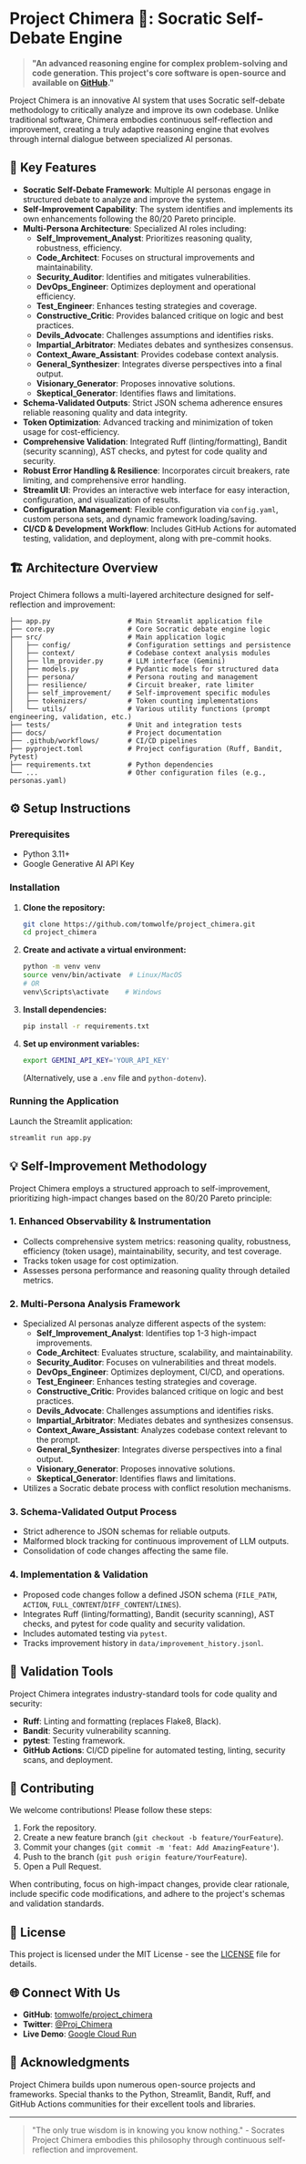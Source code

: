 # Project Chimera 🐉: Socratic Self-Debate Engine

> **"An advanced reasoning engine for complex problem-solving and code generation. This project's core software is open-source and available on [GitHub](https://github.com/tomwolfe/project_chimera)."**

Project Chimera is an innovative AI system that uses Socratic self-debate methodology to critically analyze and improve its own codebase. Unlike traditional software, Chimera embodies continuous self-reflection and improvement, creating a truly adaptive reasoning engine that evolves through internal dialogue between specialized AI personas.

## 🌟 Key Features

*   **Socratic Self-Debate Framework**: Multiple AI personas engage in structured debate to analyze and improve the system.
*   **Self-Improvement Capability**: The system identifies and implements its own enhancements following the 80/20 Pareto principle.
*   **Multi-Persona Architecture**: Specialized AI roles including:
    *   **Self_Improvement_Analyst**: Prioritizes reasoning quality, robustness, efficiency.
    *   **Code_Architect**: Focuses on structural improvements and maintainability.
    *   **Security_Auditor**: Identifies and mitigates vulnerabilities.
    *   **DevOps_Engineer**: Optimizes deployment and operational efficiency.
    *   **Test_Engineer**: Enhances testing strategies and coverage.
    *   **Constructive_Critic**: Provides balanced critique on logic and best practices.
    *   **Devils_Advocate**: Challenges assumptions and identifies risks.
    *   **Impartial_Arbitrator**: Mediates debates and synthesizes consensus.
    *   **Context_Aware_Assistant**: Provides codebase context analysis.
    *   **General_Synthesizer**: Integrates diverse perspectives into a final output.
    *   **Visionary_Generator**: Proposes innovative solutions.
    *   **Skeptical_Generator**: Identifies flaws and limitations.
*   **Schema-Validated Outputs**: Strict JSON schema adherence ensures reliable reasoning quality and data integrity.
*   **Token Optimization**: Advanced tracking and minimization of token usage for cost-efficiency.
*   **Comprehensive Validation**: Integrated Ruff (linting/formatting), Bandit (security scanning), AST checks, and pytest for code quality and security.
*   **Robust Error Handling & Resilience**: Incorporates circuit breakers, rate limiting, and comprehensive error handling.
*   **Streamlit UI**: Provides an interactive web interface for easy interaction, configuration, and visualization of results.
*   **Configuration Management**: Flexible configuration via `config.yaml`, custom persona sets, and dynamic framework loading/saving.
*   **CI/CD & Development Workflow**: Includes GitHub Actions for automated testing, validation, and deployment, along with pre-commit hooks.

## 🏗️ Architecture Overview

Project Chimera follows a multi-layered architecture designed for self-reflection and improvement:

```
├── app.py                   # Main Streamlit application file
├── core.py                  # Core Socratic debate engine logic
├── src/                     # Main application logic
│   ├── config/              # Configuration settings and persistence
│   ├── context/             # Codebase context analysis modules
│   ├── llm_provider.py      # LLM interface (Gemini)
│   ├── models.py            # Pydantic models for structured data
│   ├── persona/             # Persona routing and management
│   ├── resilience/          # Circuit breaker, rate limiter
│   ├── self_improvement/    # Self-improvement specific modules
│   ├── tokenizers/          # Token counting implementations
│   └── utils/               # Various utility functions (prompt engineering, validation, etc.)
├── tests/                   # Unit and integration tests
├── docs/                    # Project documentation
├── .github/workflows/       # CI/CD pipelines
├── pyproject.toml           # Project configuration (Ruff, Bandit, Pytest)
├── requirements.txt         # Python dependencies
└── ...                      # Other configuration files (e.g., personas.yaml)
```

## ⚙️ Setup Instructions

### Prerequisites

*   Python 3.11+
*   Google Generative AI API Key

### Installation

1.  **Clone the repository:**
    ```bash
    git clone https://github.com/tomwolfe/project_chimera.git
    cd project_chimera
    ```

2.  **Create and activate a virtual environment:**
    ```bash
    python -m venv venv
    source venv/bin/activate  # Linux/MacOS
    # OR
    venv\Scripts\activate    # Windows
    ```

3.  **Install dependencies:**
    ```bash
    pip install -r requirements.txt
    ```

4.  **Set up environment variables:**
    ```bash
    export GEMINI_API_KEY='YOUR_API_KEY'
    ```
    (Alternatively, use a `.env` file and `python-dotenv`).

### Running the Application

Launch the Streamlit application:
```bash
streamlit run app.py
```

## 💡 Self-Improvement Methodology

Project Chimera employs a structured approach to self-improvement, prioritizing high-impact changes based on the 80/20 Pareto principle:

### 1. **Enhanced Observability & Instrumentation**
   - Collects comprehensive system metrics: reasoning quality, robustness, efficiency (token usage), maintainability, security, and test coverage.
   - Tracks token usage for cost optimization.
   - Assesses persona performance and reasoning quality through detailed metrics.

### 2. **Multi-Persona Analysis Framework**
   - Specialized AI personas analyze different aspects of the system:
     - **Self_Improvement_Analyst**: Identifies top 1-3 high-impact improvements.
     - **Code_Architect**: Evaluates structure, scalability, and maintainability.
     - **Security_Auditor**: Focuses on vulnerabilities and threat models.
     - **DevOps_Engineer**: Optimizes deployment, CI/CD, and operations.
     - **Test_Engineer**: Enhances testing strategies and coverage.
     - **Constructive_Critic**: Provides balanced critique on logic and best practices.
     - **Devils_Advocate**: Challenges assumptions and identifies risks.
     - **Impartial_Arbitrator**: Mediates debates and synthesizes consensus.
     - **Context_Aware_Assistant**: Analyzes codebase context relevant to the prompt.
     - **General_Synthesizer**: Integrates diverse perspectives into a final output.
     - **Visionary_Generator**: Proposes innovative solutions.
     - **Skeptical_Generator**: Identifies flaws and limitations.
   - Utilizes a Socratic debate process with conflict resolution mechanisms.

### 3. **Schema-Validated Output Process**
   - Strict adherence to JSON schemas for reliable outputs.
   - Malformed block tracking for continuous improvement of LLM outputs.
   - Consolidation of code changes affecting the same file.

### 4. **Implementation & Validation**
   - Proposed code changes follow a defined JSON schema (`FILE_PATH`, `ACTION`, `FULL_CONTENT`/`DIFF_CONTENT`/`LINES`).
   - Integrates Ruff (linting/formatting), Bandit (security scanning), AST checks, and pytest for code quality and security validation.
   - Includes automated testing via `pytest`.
   - Tracks improvement history in `data/improvement_history.jsonl`.

## 🧪 Validation Tools

Project Chimera integrates industry-standard tools for code quality and security:

*   **Ruff**: Linting and formatting (replaces Flake8, Black).
*   **Bandit**: Security vulnerability scanning.
*   **pytest**: Testing framework.
*   **GitHub Actions**: CI/CD pipeline for automated testing, linting, security scans, and deployment.

## 🤝 Contributing

We welcome contributions! Please follow these steps:

1.  Fork the repository.
2.  Create a new feature branch (`git checkout -b feature/YourFeature`).
3.  Commit your changes (`git commit -m 'feat: Add AmazingFeature'`).
4.  Push to the branch (`git push origin feature/YourFeature`).
5.  Open a Pull Request.

When contributing, focus on high-impact changes, provide clear rationale, include specific code modifications, and adhere to the project's schemas and validation standards.

## 📄 License

This project is licensed under the MIT License - see the [LICENSE](LICENSE) file for details.

## 🌐 Connect With Us

*   **GitHub**: [tomwolfe/project_chimera](https://github.com/tomwolfe/project_chimera)
*   **Twitter**: [@Proj_Chimera](https://x.com/Proj_Chimera)
*   **Live Demo**: [Google Cloud Run](https://project-chimera-406972693661.us-central1.run.app/)

## 🙏 Acknowledgments

Project Chimera builds upon numerous open-source projects and frameworks. Special thanks to the Python, Streamlit, Bandit, Ruff, and GitHub Actions communities for their excellent tools and libraries.

---

> "The only true wisdom is in knowing you know nothing." - Socrates
> Project Chimera embodies this philosophy through continuous self-reflection and improvement.